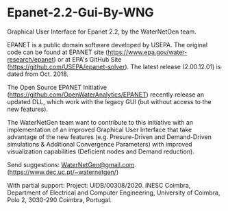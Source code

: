 # Epanet-2.2-Gui-By-WNG
Graphical User Interface for Epanet 2.2, by the WaterNetGen team.

EPANET is a public domain software developed by USEPA. The original code can be found at EPANET site (https://www.epa.gov/water-research/epanet) or at EPA's GitHub Site (https://github.com/USEPA/epanet-solver). The latest release (2.00.12.01) is dated from Oct. 2018.

The Open Source EPANET Initiative (https://github.com/OpenWaterAnalytics/EPANET) recently release an updated DLL, which work with the legacy GUI (but without access to the new features).

The WaterNetGen team want to contribute to this initiative with an implementation of an improved Graphical User Interface that take advantage of the new features (e.g. Presure-Driven and Demand-Driven simulations & Additional Convergence Parameters) with improved visualization capabilities (Deficient nodes and Demand reduction).

Send suggestions: WaterNetGen@gmail.com. (https://www.dec.uc.pt/~waternetgen/)

With partial support:
Project: UIDB/00308/2020. 
INESC Coimbra, Department of Electrical and Computer Engineering, University of Coimbra, Polo 2, 3030-290 Coimbra, Portugal.


